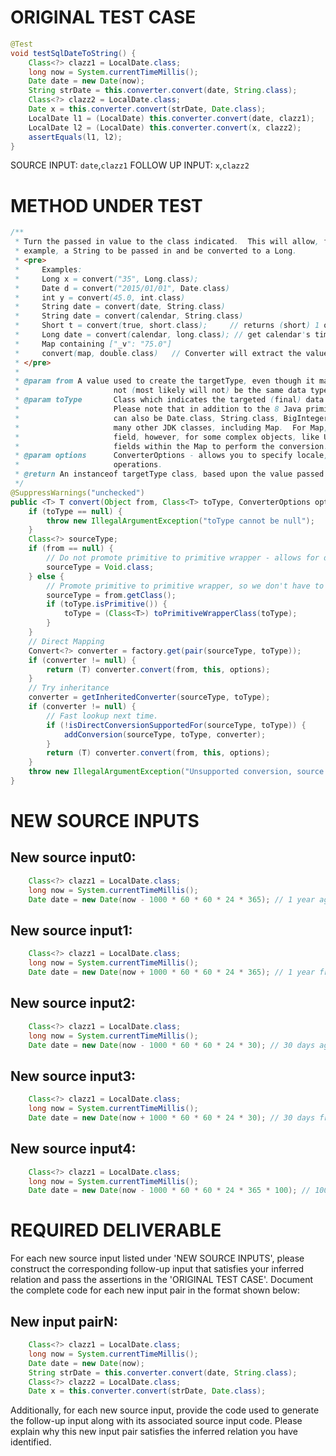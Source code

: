 # ORIGINAL TEST CASE
```java
@Test
void testSqlDateToString() {
    Class<?> clazz1 = LocalDate.class;
    long now = System.currentTimeMillis();
    Date date = new Date(now);
    String strDate = this.converter.convert(date, String.class);
    Class<?> clazz2 = LocalDate.class;
    Date x = this.converter.convert(strDate, Date.class);
    LocalDate l1 = (LocalDate) this.converter.convert(date, clazz1);
    LocalDate l2 = (LocalDate) this.converter.convert(x, clazz2);
    assertEquals(l1, l2);
}

```
SOURCE INPUT: `date`,`clazz1`
FOLLOW UP INPUT: `x`,`clazz2`


# METHOD UNDER TEST
```java
/**
 * Turn the passed in value to the class indicated.  This will allow, for
 * example, a String to be passed in and be converted to a Long.
 * <pre>
 *     Examples:
 *     Long x = convert("35", Long.class);
 *     Date d = convert("2015/01/01", Date.class)
 *     int y = convert(45.0, int.class)
 *     String date = convert(date, String.class)
 *     String date = convert(calendar, String.class)
 *     Short t = convert(true, short.class);     // returns (short) 1 or  (short) 0
 *     Long date = convert(calendar, long.class); // get calendar's time into long
 *     Map containing ["_v": "75.0"]
 *     convert(map, double.class)   // Converter will extract the value associated to the "_v" (or "value") key and convert it.
 * </pre>
 *
 * @param from A value used to create the targetType, even though it may
 *                     not (most likely will not) be the same data type as the targetType
 * @param toType       Class which indicates the targeted (final) data type.
 *                     Please note that in addition to the 8 Java primitives, the targeted class
 *                     can also be Date.class, String.class, BigInteger.class, BigDecimal.class, and
 *                     many other JDK classes, including Map.  For Map, often it will seek a 'value'
 *                     field, however, for some complex objects, like UUID, it will look for specific
 *                     fields within the Map to perform the conversion.
 * @param options      ConverterOptions - allows you to specify locale, ZoneId, etc. to support conversion
 *                     operations.
 * @return An instanceof targetType class, based upon the value passed in.
 */
@SuppressWarnings("unchecked")
public <T> T convert(Object from, Class<T> toType, ConverterOptions options) {
    if (toType == null) {
        throw new IllegalArgumentException("toType cannot be null");
    }
    Class<?> sourceType;
    if (from == null) {
        // Do not promote primitive to primitive wrapper - allows for different 'from NULL' type for each.
        sourceType = Void.class;
    } else {
        // Promote primitive to primitive wrapper, so we don't have to define so many duplicates in the factory map.
        sourceType = from.getClass();
        if (toType.isPrimitive()) {
            toType = (Class<T>) toPrimitiveWrapperClass(toType);
        }
    }
    // Direct Mapping
    Convert<?> converter = factory.get(pair(sourceType, toType));
    if (converter != null) {
        return (T) converter.convert(from, this, options);
    }
    // Try inheritance
    converter = getInheritedConverter(sourceType, toType);
    if (converter != null) {
        // Fast lookup next time.
        if (!isDirectConversionSupportedFor(sourceType, toType)) {
            addConversion(sourceType, toType, converter);
        }
        return (T) converter.convert(from, this, options);
    }
    throw new IllegalArgumentException("Unsupported conversion, source type [" + name(from) + "] target type '" + getShortName(toType) + "'");
}

```


# NEW SOURCE INPUTS
## New source input0:
```java
    Class<?> clazz1 = LocalDate.class;
    long now = System.currentTimeMillis();
    Date date = new Date(now - 1000 * 60 * 60 * 24 * 365); // 1 year ago
```

## New source input1:
```java
    Class<?> clazz1 = LocalDate.class;
    long now = System.currentTimeMillis();
    Date date = new Date(now + 1000 * 60 * 60 * 24 * 365); // 1 year from now
```

## New source input2:
```java
    Class<?> clazz1 = LocalDate.class;
    long now = System.currentTimeMillis();
    Date date = new Date(now - 1000 * 60 * 60 * 24 * 30); // 30 days ago
```

## New source input3:
```java
    Class<?> clazz1 = LocalDate.class;
    long now = System.currentTimeMillis();
    Date date = new Date(now + 1000 * 60 * 60 * 24 * 30); // 30 days from now
```

## New source input4:
```java
    Class<?> clazz1 = LocalDate.class;
    long now = System.currentTimeMillis();
    Date date = new Date(now - 1000 * 60 * 60 * 24 * 365 * 100); // 100 years ago
```



# REQUIRED DELIVERABLE
For each new source input listed under 'NEW SOURCE INPUTS', please construct the corresponding follow-up input that satisfies your inferred relation and pass the assertions in the 'ORIGINAL TEST CASE'. Document the complete code for each new input pair in the format shown below:
## New input pairN:
```java
    Class<?> clazz1 = LocalDate.class;
    long now = System.currentTimeMillis();
    Date date = new Date(now);
    String strDate = this.converter.convert(date, String.class);
    Class<?> clazz2 = LocalDate.class;
    Date x = this.converter.convert(strDate, Date.class);
```

Additionally, for each new source input, provide the code used to generate the follow-up input along with its associated source input code. Please explain why this new input pair satisfies the inferred relation you have identified.
